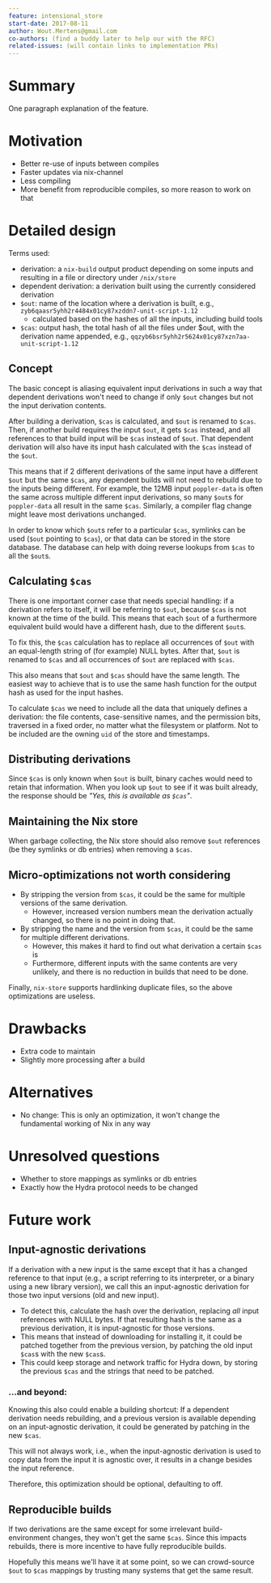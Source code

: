 ```yaml
---
feature: intensional_store
start-date: 2017-08-11
author: Wout.Mertens@gmail.com
co-authors: (find a buddy later to help our with the RFC)
related-issues: (will contain links to implementation PRs)
---
```


# Summary
[summary]: #summary

One paragraph explanation of the feature.

# Motivation
[motivation]: #motivation

* Better re-use of inputs between compiles
* Faster updates via nix-channel
* Less compiling
* More benefit from reproducible compiles, so more reason to work on that

# Detailed design
[design]: #detailed-design

Terms used:
* derivation: a `nix-build` output product depending on some inputs and resulting in a file or directory under `/nix/store`
* dependent derivation: a derivation built using the currently considered derivation
* `$out`: name of the location where a derivation is built, e.g., `zyb6qaasr5yhh2r4484x01cy87xzddn7-unit-script-1.12`
  * calculated based on the hashes of all the inputs, including build tools
* `$cas`: output hash, the total hash of all the files under $out, with the derivation name appended, e.g., `qqzyb6bsr5yhh2r5624x01cy87xzn7aa-unit-script-1.12`

## Concept

The basic concept is aliasing equivalent input derivations in such a way that dependent derivations won't need to change if only `$out` changes but not the input derivation contents.

After building a derivation, `$cas` is calculated, and `$out` is renamed to `$cas`. Then, if another build requires the input `$out`, it gets `$cas` instead, and all references to that build input will be `$cas` instead of `$out`. That dependent derivation will also have its input hash calculated with the `$cas` instead of the `$out`.

This means that if 2 different derivations of the same input have a different `$out` but the same `$cas`, any dependent builds will not need to rebuild due to the inputs being different. For example, the 12MB input `poppler-data` is often the same across multiple different input derivations, so many `$out`s for `poppler-data` all result in the same `$cas`. Similarly, a compiler flag change might leave most derivations unchanged.

In order to know which `$out`s refer to a particular `$cas`, symlinks can be used (`$out` pointing to `$cas`), or that data can be stored in the store database. The database can help with doing reverse lookups from `$cas` to all the `$out`s.

## Calculating `$cas`

There is one important corner case that needs special handling: if a derivation refers to itself, it will be referring to `$out`, because `$cas` is not known at the time of the build. This means that each `$out` of a furthermore equivalent build would have a different hash, due to the different `$out`s.

To fix this, the `$cas` calculation has to replace all occurrences of `$out` with an equal-length string of (for example) NULL bytes. After that, `$out` is renamed to `$cas` and all occurrences of `$out` are replaced with `$cas`.

This also means that `$out` and `$cas` should have the same length. The easiest way to achieve that is to use the same hash function for the output hash as used for the input hashes.

To calculate `$cas` we need to include all the data that uniquely defines a derivation: the file contents, case-sensitive names, and the permission bits, traversed in a fixed order, no matter what the filesystem or platform. Not to be included are the owning `uid` of the store and timestamps.

## Distributing derivations

Since `$cas` is only known when `$out` is built, binary caches would need to retain that information. When you look up `$out` to see if it was built already, the response should be _"Yes, this is available as `$cas`"_.

## Maintaining the Nix store

When garbage collecting, the Nix store should also remove `$out` references (be they symlinks or db entries) when removing a `$cas`.

## Micro-optimizations not worth considering

* By stripping the version from `$cas`, it could be the same for multiple versions of the same derivation.
  * However, increased version numbers mean the derivation actually changed, so there is no point in doing that.
* By stripping the name and the version from `$cas`, it could be the same for multiple different derivations.
  * However, this makes it hard to find out what derivation a certain `$cas` is
  * Furthermore, different inputs with the same contents are very unlikely, and there is no reduction in builds that need to be done.

Finally, `nix-store` supports hardlinking duplicate files, so the above optimizations are useless.

# Drawbacks
[drawbacks]: #drawbacks

* Extra code to maintain
* Slightly more processing after a build

# Alternatives
[alternatives]: #alternatives

* No change: This is only an optimization, it won't change the fundamental working of Nix in any way

# Unresolved questions
[unresolved]: #unresolved-questions

* Whether to store mappings as symlinks or db entries
* Exactly how the Hydra protocol needs to be changed

# Future work
[future]: #future-work

## Input-agnostic derivations

If a derivation with a new input is the same except that it has a changed reference to that input (e.g., a script referring to its interpreter, or a binary using a new library version), we call this an input-agnostic derivation for those two input versions (old and new input).

  * To detect this, calculate the hash over the derivation, replacing *all* input references with NULL bytes. If that resulting hash is the same as a previous derivation, it is input-agnostic for those versions.
  * This means that instead of downloading for installing it, it could be patched together from the previous version, by patching the old input `$cas`s with the new `$cas`s.
  * This could keep storage and network traffic for Hydra down, by storing the previous `$cas` and the strings that need to be patched.

### …and beyond:

Knowing this also could enable a building shortcut: If a dependent derivation needs rebuilding, and a previous version is available depending on an input-agnostic derivation, it could be generated by patching in the new `$cas`.

This will not always work, i.e., when the input-agnostic derivation is used to copy data from the input it is agnostic over, it results in a change besides the input reference.

Therefore, this optimization should be optional, defaulting to off.

## Reproducible builds

If two derivations are the same except for some irrelevant build-environment changes, they won't get the same `$cas`. Since this impacts rebuilds, there is more incentive to have fully reproducible builds.

Hopefully this means we'll have it at some point, so we can crowd-source `$out` to `$cas` mappings by trusting many systems that get the same result.
